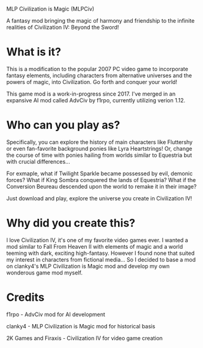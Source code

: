 MLP Civilization is Magic (MLPCiv)

A fantasy mod bringing the magic of harmony and friendship to the infinite realities of Civilization IV: Beyond the Sword!

# What is it?
This is a modification to the popular 2007 PC video game to incorporate fantasy elements, including characters from alternative universes and the powers of magic, into Civilization.
Go forth and conquer your world!

This game mod is a work-in-progress since 2017. I've merged in an expansive AI mod called AdvCiv by f1rpo, currently utilizing verion 1.12.

# Who can you play as?
Specifically, you can explore the history of main characters like Fluttershy or even fan-favorite background ponies like Lyra Heartstrings! 
Or, change the course of time with ponies hailing from worlds similar to Equestria but with crucial differences... 

For exmaple, what if Twilight Sparkle became possessed by evil, demonic forces? What if King Sombra conquered the lands of Equestria?
What if the Conversion Beureau descended upon the world to remake it in their image?

Just download and play, explore the universe you create in Civilization IV!

# Why did you create this?
I love Civilization IV, it's one of my favorite video games ever. I wanted a mod similar to Fall From Heaven II with elements of magic and a world teeming with dark, exciting high-fantasy. However I found none that suited my interest in characters from fictional media...
So I decided to base a mod on clanky4's MLP Civilization is Magic mod and develop my own wonderous game mod myself.

# Credits
f1rpo - AdvCiv mod for AI development

clanky4 - MLP Civilization is Magic mod for historical basis

2K Games and Firaxis - Civilization IV for video game creation
